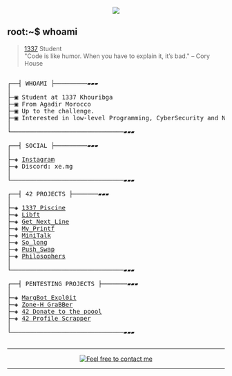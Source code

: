 </p>
<p align="center">  
<img src ="https://64.media.tumblr.com/cb845a1538cc5665e8d469bb5ca5fa84/2254dabd36a93216-1e/s540x810/3d4439848b17727c8bfb9f5fc51d88bc80f2aad2.gifv">
</p>

## root:~$ whoami
>  [1337](https://1337.ma/en/) Student \
>  "Code is like humor. When you have to explain it, it’s bad." – Cory House



<pre>

┌──┤ WHOAMI ├─────────▰▰▰
│
├─▣ Student at 1337 Khouribga
├─▣ From Agadir Morocco
├─▣ Up to the challenge.
├─▣ Interested in low-level Programming, CyberSecurity and Networking.
│
└───────────────────────────────▰▰▰

┌──┤ SOCIAL ├─────────▰▰▰
│
├─◈ <a href="https://www.instagram.com/xe.mg">Instagram</a>
├─◈ Discord: xe.mg
│
└───────────────────────────────▰▰▰

┌──┤ 42 PROJECTS ├───────▰▰▰
│
├─◈ <a href="https://github.com/M4rgs/1337_Piscine">1337 Piscine</a>
├─◈ <a href="https://github.com/M4rgs/libft">Libft</a>
├─◈ <a href="https://github.com/M4rgs/Get_Next_Line">Get_Next_Line</a>
├─◈ <a href="https://github.com/M4rgs/MyPrintf">My_Printf</a>
├─◈ <a href="https://github.com/M4rgs/MiniTalk42">MiniTalk</a>
├─◈ <a href="https://github.com/M4rgs/so_long_42">So_long</a>
├─◈ <a href="https://github.com/M4rgs/Push_Swap">Push_Swap</a>
├─◈ <a href="https://github.com/M4rgs/Philosophers">Philosophers</a>
│
└───────────────────────────────▰▰▰

┌──┤ PENTESTING PROJECTS ├───────▰▰▰
│
├─◈ <a href="https://github.com/M4rgs/MargBot-V4/">MargBot Expl0it</a>
├─◈ <a href="https://github.com/M4rgs/ZoneH-Grabber/">Zone-H GraBBer</a>
├─◈ <a href="https://github.com/M4rgs/42-Donations-Points/">42 Donate to the poool</a>
├─◈ <a href="https://github.com/M4rgs/42_profile_scrapper/">42 Profile Scrapper</a>
│
└───────────────────────────────▰▰▰

</pre>

--------------

<p align="center">
	<a href="mailto:itstaha0000@gmail.com">
		<img alt="Feel free to contact me" src="https://img.shields.io/badge/-Ask_me_anything-blue?style=flat&logo=Gmail&logoColor=white&link=mailto:itstaha0000@gmail.com&color=3d85c6" />
	</a>

</p>


---------------
